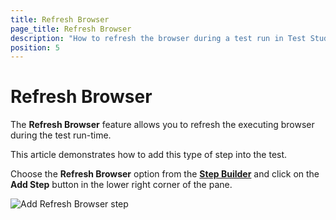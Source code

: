 ```yaml
---
title: Refresh Browser
page_title: Refresh Browser
description: "How to refresh the browser during a test run in Test Studio. Refresh Browser Test Studio execution."
position: 5
---
```

# Refresh Browser

The __Refresh Browser__ feature allows you to refresh the executing browser during the test run-time.

This article demonstrates how to add this type of step into the test.

Choose the __Refresh Browser__ option from the <a href="/features/custom-steps/overview" target="_blank">__Step Builder__</a> and click on the __Add Step__ button in the lower right corner of the pane.

![Add Refresh Browser step](/img/features/custom-steps/refresh-browser/fig1.png)
